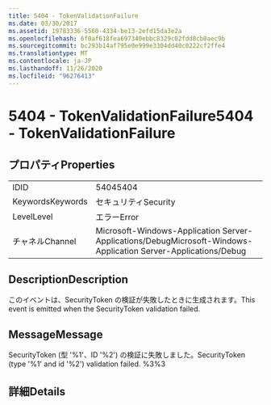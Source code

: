 ```yaml
---
title: 5404 - TokenValidationFailure
ms.date: 03/30/2017
ms.assetid: 19783336-5560-4334-be13-2efd15da3e2a
ms.openlocfilehash: 6f0af618fea697340ebbc8329c02fdd8cb0aec9b
ms.sourcegitcommit: bc293b14af795e0e999e3304dd40c0222cf2ffe4
ms.translationtype: MT
ms.contentlocale: ja-JP
ms.lasthandoff: 11/26/2020
ms.locfileid: "96276413"
---
```

# <a name="5404---tokenvalidationfailure"></a><span data-ttu-id="3fde1-102">5404 - TokenValidationFailure</span><span class="sxs-lookup"><span data-stu-id="3fde1-102">5404 - TokenValidationFailure</span></span>

## <a name="properties"></a><span data-ttu-id="3fde1-103">プロパティ</span><span class="sxs-lookup"><span data-stu-id="3fde1-103">Properties</span></span>  
  
|||  
|-|-|  
|<span data-ttu-id="3fde1-104">ID</span><span class="sxs-lookup"><span data-stu-id="3fde1-104">ID</span></span>|<span data-ttu-id="3fde1-105">5404</span><span class="sxs-lookup"><span data-stu-id="3fde1-105">5404</span></span>|  
|<span data-ttu-id="3fde1-106">Keywords</span><span class="sxs-lookup"><span data-stu-id="3fde1-106">Keywords</span></span>|<span data-ttu-id="3fde1-107">セキュリティ</span><span class="sxs-lookup"><span data-stu-id="3fde1-107">Security</span></span>|  
|<span data-ttu-id="3fde1-108">Level</span><span class="sxs-lookup"><span data-stu-id="3fde1-108">Level</span></span>|<span data-ttu-id="3fde1-109">エラー</span><span class="sxs-lookup"><span data-stu-id="3fde1-109">Error</span></span>|  
|<span data-ttu-id="3fde1-110">チャネル</span><span class="sxs-lookup"><span data-stu-id="3fde1-110">Channel</span></span>|<span data-ttu-id="3fde1-111">Microsoft-Windows-Application Server-Applications/Debug</span><span class="sxs-lookup"><span data-stu-id="3fde1-111">Microsoft-Windows-Application Server-Applications/Debug</span></span>|  
  
## <a name="description"></a><span data-ttu-id="3fde1-112">Description</span><span class="sxs-lookup"><span data-stu-id="3fde1-112">Description</span></span>  

 <span data-ttu-id="3fde1-113">このイベントは、SecurityToken の検証が失敗したときに生成されます。</span><span class="sxs-lookup"><span data-stu-id="3fde1-113">This event is emitted when the SecurityToken validation failed.</span></span>  
  
## <a name="message"></a><span data-ttu-id="3fde1-114">Message</span><span class="sxs-lookup"><span data-stu-id="3fde1-114">Message</span></span>  

 <span data-ttu-id="3fde1-115">SecurityToken (型 '%1'、ID '%2') の検証に失敗しました。</span><span class="sxs-lookup"><span data-stu-id="3fde1-115">SecurityToken (type '%1' and id '%2') validation failed.</span></span> <span data-ttu-id="3fde1-116">%3</span><span class="sxs-lookup"><span data-stu-id="3fde1-116">%3</span></span>  
  
## <a name="details"></a><span data-ttu-id="3fde1-117">詳細</span><span class="sxs-lookup"><span data-stu-id="3fde1-117">Details</span></span>

